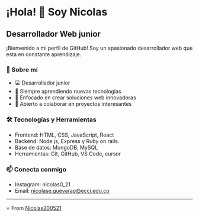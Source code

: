 # ¡Hola! 👋 Soy Nicolas

## Desarrollador Web junior

¡Bienvenido a mi perfil de GitHub! Soy un apasionado desarrollador web que esta en constante aprendizaje.

### 🚀 Sobre mí

- 💻 Desarrollador junior
- 🌱 Siempre aprendiendo nuevas tecnologías
- 🎯 Enfocado en crear soluciones web innovadoras
- 🤝 Abierto a colaborar en proyectos interesantes

### 🛠️ Tecnologías y Herramientas

- Frontend: HTML, CSS, JavaScript, React
- Backend: Node.js, Express y Ruby on rails.
- Base de datos: MongoDB, MySQL
- Herramientas: Git, GitHub, VS Code, cursor

### 📫 Conecta conmigo

- Instagram: nicolas0_21
- Email: nicolase.guevarap@ecci.edu.co



---
⭐️ From [Nicolas200521](https://github.com/Nicolas200521)
